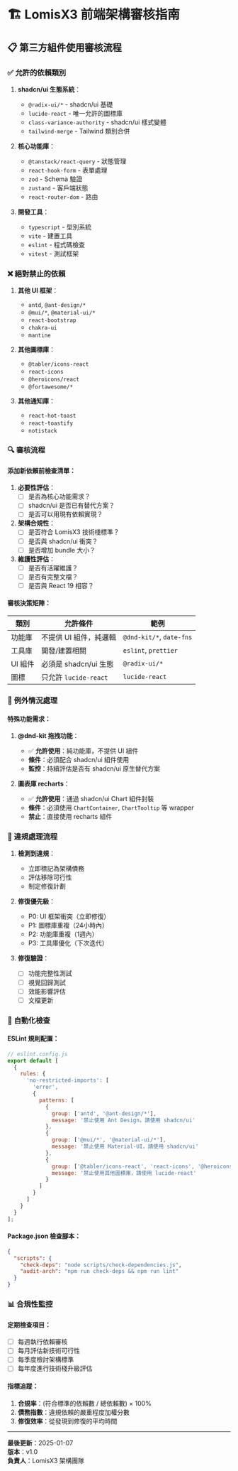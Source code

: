 # 🏗️ LomisX3 前端架構審核指南

## 📋 第三方組件使用審核流程

### ✅ **允許的依賴類別**

1. **shadcn/ui 生態系統**：
   - `@radix-ui/*` - shadcn/ui 基礎
   - `lucide-react` - 唯一允許的圖標庫
   - `class-variance-authority` - shadcn/ui 樣式變體
   - `tailwind-merge` - Tailwind 類別合併

2. **核心功能庫**：
   - `@tanstack/react-query` - 狀態管理
   - `react-hook-form` - 表單處理
   - `zod` - Schema 驗證
   - `zustand` - 客戶端狀態
   - `react-router-dom` - 路由

3. **開發工具**：
   - `typescript` - 型別系統
   - `vite` - 建置工具
   - `eslint` - 程式碼檢查
   - `vitest` - 測試框架

### ❌ **絕對禁止的依賴**

1. **其他 UI 框架**：
   - `antd`, `@ant-design/*`
   - `@mui/*`, `@material-ui/*`
   - `react-bootstrap`
   - `chakra-ui`
   - `mantine`

2. **其他圖標庫**：
   - `@tabler/icons-react`
   - `react-icons`
   - `@heroicons/react`
   - `@fortawesome/*`

3. **其他通知庫**：
   - `react-hot-toast`
   - `react-toastify`
   - `notistack`

### 🔍 **審核流程**

#### 添加新依賴前檢查清單：

1. **必要性評估**：
   - [ ] 是否為核心功能需求？
   - [ ] shadcn/ui 是否已有替代方案？
   - [ ] 是否可以用現有依賴實現？

2. **架構合規性**：
   - [ ] 是否符合 LomisX3 技術棧標準？
   - [ ] 是否與 shadcn/ui 衝突？
   - [ ] 是否增加 bundle 大小？

3. **維護性評估**：
   - [ ] 是否有活躍維護？
   - [ ] 是否有完整文檔？
   - [ ] 是否與 React 19 相容？

#### 審核決策矩陣：

| 類別 | 允許條件 | 範例 |
|------|----------|------|
| 功能庫 | 不提供 UI 組件，純邏輯 | `@dnd-kit/*`, `date-fns` |
| 工具庫 | 開發/建置相關 | `eslint`, `prettier` |
| UI 組件 | 必須是 shadcn/ui 生態 | `@radix-ui/*` |
| 圖標 | 只允許 `lucide-react` | `lucide-react` |

### 📝 **例外情況處理**

#### 特殊功能需求：

1. **@dnd-kit 拖拽功能**：
   - ✅ **允許使用**：純功能庫，不提供 UI 組件
   - **條件**：必須配合 shadcn/ui 組件使用
   - **監控**：持續評估是否有 shadcn/ui 原生替代方案

2. **圖表庫 recharts**：
   - ✅ **允許使用**：通過 shadcn/ui Chart 組件封裝
   - **條件**：必須使用 `ChartContainer`, `ChartTooltip` 等 wrapper
   - **禁止**：直接使用 recharts 組件

### 🚨 **違規處理流程**

1. **檢測到違規**：
   - 立即標記為架構債務
   - 評估移除可行性
   - 制定修復計劃

2. **修復優先級**：
   - P0: UI 框架衝突（立即修復）
   - P1: 圖標庫重複（24小時內）
   - P2: 功能庫重複（1週內）
   - P3: 工具庫優化（下次迭代）

3. **修復驗證**：
   - [ ] 功能完整性測試
   - [ ] 視覺回歸測試
   - [ ] 效能影響評估
   - [ ] 文檔更新

### 🔧 **自動化檢查**

#### ESLint 規則配置：

```javascript
// eslint.config.js
export default [
  {
    rules: {
      'no-restricted-imports': [
        'error',
        {
          patterns: [
            {
              group: ['antd', '@ant-design/*'],
              message: '禁止使用 Ant Design，請使用 shadcn/ui'
            },
            {
              group: ['@mui/*', '@material-ui/*'],
              message: '禁止使用 Material-UI，請使用 shadcn/ui'
            },
            {
              group: ['@tabler/icons-react', 'react-icons', '@heroicons/react'],
              message: '禁止使用其他圖標庫，請使用 lucide-react'
            }
          ]
        }
      ]
    }
  }
];
```

#### Package.json 檢查腳本：

```json
{
  "scripts": {
    "check-deps": "node scripts/check-dependencies.js",
    "audit-arch": "npm run check-deps && npm run lint"
  }
}
```

### 📊 **合規性監控**

#### 定期檢查項目：

- [ ] 每週執行依賴審核
- [ ] 每月評估新技術可行性  
- [ ] 每季度檢討架構標準
- [ ] 每年度進行技術棧升級評估

#### 指標追蹤：

1. **合規率**：(符合標準的依賴數 / 總依賴數) × 100%
2. **債務指數**：違規依賴的嚴重程度加權分數
3. **修復效率**：從發現到修復的平均時間

---

**最後更新**：2025-01-07  
**版本**：v1.0  
**負責人**：LomisX3 架構團隊 